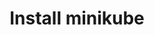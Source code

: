 ---
title: Install minikube
imports:
    - docker-guidebook.md
codeblocks:
    - match: ^(minikube version >& /dev/null) && echo "You have minikube!" \|\| (echo "Please install minikube" && exit 1)$
      validate: $body
---